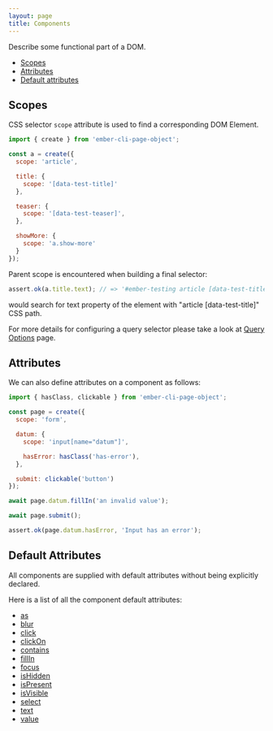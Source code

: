 ```yaml
---
layout: page
title: Components
---
```


Describe some functional part of a DOM.

* [Scopes](#scopes)
* [Attributes](#attributes)
* [Default attributes](#default-attributes)

## Scopes

CSS selector `scope` attribute is used to find a corresponding DOM Element.

```js
import { create } from 'ember-cli-page-object';

const a = create({
  scope: 'article',

  title: {
    scope: '[data-test-title]'
  },

  teaser: {
    scope: '[data-test-teaser]',
  },

  showMore: {
    scope: 'a.show-more'
  }
});
```

Parent scope is encountered when building a final selector:

```js
assert.ok(a.title.text); // => '#ember-testing article [data-test-title]'
```

would search for text property of the element with "article [data-test-title]" CSS path.

For more details for configuring a query selector please take a look at [Query Options](./query-options) page.

## Attributes

We can also define attributes on a component as follows:

```js
import { hasClass, clickable } from 'ember-cli-page-object';

const page = create({
  scope: 'form',

  datum: {
    scope: 'input[name="datum"]',

    hasError: hasClass('has-error'),
  },

  submit: clickable('button')
});

await page.datum.fillIn('an invalid value');

await page.submit();

assert.ok(page.datum.hasError, 'Input has an error');
```

## Default Attributes

All components are supplied with default attributes without being explicitly declared. 

Here is a list of all the component default attributes:

* [as](./api/as)
* [blur](./api/blur)
* [click](./api/clickable)
* [clickOn](./api/click-on-text)
* [contains](./api/contains)
* [fillIn](./api/fillable)
* [focus](./api/focus)
* [isHidden](./api/is-hidden)
* [isPresent](./api/is-present)
* [isVisible](./api/is-visible)
* [select](./api/selectable)
* [text](./api/text)
* [value](./api/value)
